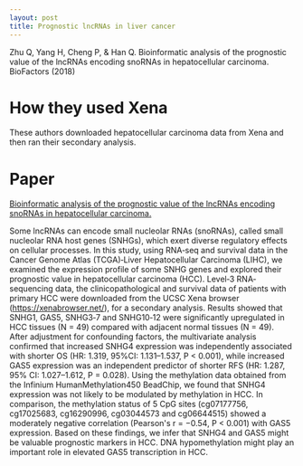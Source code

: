 ```yaml
---
layout: post
title: Prognostic lncRNAs in liver cancer
---
```


Zhu Q, Yang H, Cheng P, & Han Q. Bioinformatic analysis of the prognostic value of the lncRNAs encoding snoRNAs in hepatocellular carcinoma. BioFactors (2018) 

# How they used Xena
These authors downloaded hepatocellular carcinoma data from Xena and then ran their secondary analysis. 

# Paper
[Bioinformatic analysis of the prognostic value of the lncRNAs encoding snoRNAs in hepatocellular carcinoma.](https://doi.org/10.1002/biof.1478)

Some lncRNAs can encode small nucleolar RNAs (snoRNAs), called small nucleolar RNA host genes (SNHGs), which exert diverse regulatory effects on cellular processes. In this study, using RNA‐seq and survival data in the Cancer Genome Atlas (TCGA)‐Liver Hepatocellular Carcinoma (LIHC), we examined the expression profile of some SNHG genes and explored their prognostic value in hepatocellular carcinoma (HCC). Level‐3 RNA‐sequencing data, the clinicopathological and survival data of patients with primary HCC were downloaded from the UCSC Xena browser (https://xenabrowser.net/), for a secondary analysis. Results showed that SNHG1, GAS5, SNHG3‐7 and SNHG10‐12 were significantly upregulated in HCC tissues (N = 49) compared with adjacent normal tissues (N = 49). After adjustment for confounding factors, the multivariate analysis confirmed that increased SNHG4 expression was independently associated with shorter OS (HR: 1.319, 95%CI: 1.131–1.537, P < 0.001), while increased GAS5 expression was an independent predictor of shorter RFS (HR: 1.287, 95% CI: 1.027–1.612, P = 0.028). Using the methylation data obtained from the Infinium HumanMethylation450 BeadChip, we found that SNHG4 expression was not likely to be modulated by methylation in HCC. In comparison, the methylation status of 5 CpG sites (cg07177756, cg17025683, cg16290996, cg03044573 and cg06644515) showed a moderately negative correlation (Pearson's r = −0.54, P < 0.001) with GAS5 expression. Based on these findings, we infer that SNHG4 and GAS5 might be valuable prognostic markers in HCC. DNA hypomethylation might play an important role in elevated GAS5 transcription in HCC.

